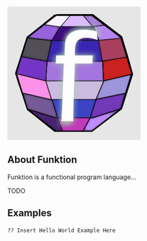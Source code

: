 <img src="https://raw.githubusercontent.com/Undalevein/Funktion/c9d5854adf0e02323d5054f57243cf65ab835b70/docs/funktion_logo.png">

## About Funktion

Funktion is a functional program language...

TODO

## Examples

```
?? Insert Hello World Example Here
```

